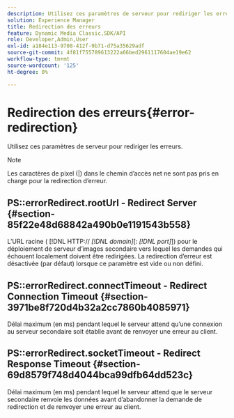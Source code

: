 ```yaml
---
description: Utilisez ces paramètres de serveur pour rediriger les erreurs.
solution: Experience Manager
title: Redirection des erreurs
feature: Dynamic Media Classic,SDK/API
role: Developer,Admin,User
exl-id: a184e113-9708-412f-9b71-d75a35629adf
source-git-commit: 4f81f755789613222a66bed2961117604ae19e62
workflow-type: tm+mt
source-wordcount: '125'
ht-degree: 0%

---
```


# Redirection des erreurs{#error-redirection}

Utilisez ces paramètres de serveur pour rediriger les erreurs.

>[!NOTE]
>
>Les caractères de pixel (|) dans le chemin d’accès net ne sont pas pris en charge pour la redirection d’erreur.

## PS::errorRedirect.rootUrl - Redirect Server {#section-85f22e48d68842a490b0e1191543b558}

L’URL racine ( [!DNL HTTP:// *[!DNL domain]*[: *[!DNL port]*]) pour le déploiement de serveur d’images secondaire vers lequel les demandes qui échouent localement doivent être redirigées. La redirection d’erreur est désactivée (par défaut) lorsque ce paramètre est vide ou non défini.

## PS::errorRedirect.connectTimeout - Redirect Connection Timeout {#section-3971be8f720d4b32a2cc7860b4085971}

Délai maximum (en ms) pendant lequel le serveur attend qu’une connexion au serveur secondaire soit établie avant de renvoyer une erreur au client.

## PS::errorRedirect.socketTimeout - Redirect Response Timeout {#section-69d8579f748d4044bca99dfb64dd523c}

Délai maximum (en ms) pendant lequel le serveur attend que le serveur secondaire renvoie les données avant d’abandonner la demande de redirection et de renvoyer une erreur au client.
